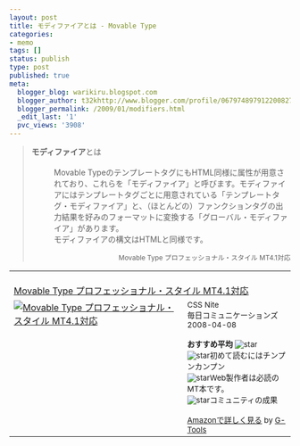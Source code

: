 ```yaml
---
layout: post
title: モディファイアとは - Movable Type
categories:
- memo
tags: []
status: publish
type: post
published: true
meta:
  blogger_blog: warikiru.blogspot.com
  blogger_author: t32khttp://www.blogger.com/profile/06797489791220082722noreply@blogger.com
  blogger_permalink: /2009/01/modifiers.html
  _edit_last: '1'
  pvc_views: '3908'
---
```

<blockquote><dl><dt><strong>モディファイア</strong>とは</dt><dt><br /></dt><dd>Movable TypeのテンプレートタグにもHTML同様に属性が用意されており、これらを「モディファイア」と呼びます。モディファイアにはテンプレートタグごとに用意されている「テンプレートタグ・モディファイア」と、（ほとんどの）ファンクションタグの出力結果を好みのフォーマットに変換する「グローバル・モディファイア」があります。<br />モディファイアの構文はHTMLと同様です。</dd></dl><span class="Apple-style-span"  style="font-size:85%;"><div style="text-align: right;">Movable Type プロフェッショナル・スタイル MT4.1対応</div></span></blockquote><table border="0" cellpadding="5"><tbody><tr><td colspan="2"><br /><a href="http://www.amazon.co.jp/Movable-Type-%E3%83%97%E3%83%AD%E3%83%95%E3%82%A7%E3%83%83%E3%82%B7%E3%83%A7%E3%83%8A%E3%83%AB%E3%83%BB%E3%82%B9%E3%82%BF%E3%82%A4%E3%83%AB-MT4-1%E5%AF%BE%E5%BF%9C-Nite/dp/4839927537%3FSubscriptionId%3D0G91FPYVW6ZGWBH4Y9G2%26tag%3Dwarikiru-22%26linkCode%3Dxm2%26camp%3D2025%26creative%3D165953%26creativeASIN%3D4839927537" target="_top">Movable Type プロフェッショナル・スタイル MT4.1対応</a><img src="http://www.assoc-amazon.jp/e/ir?t=warikiru-22&amp;l=ur2&amp;o=9" alt="" border="0" height="1" width="1" /></td></tr><tr><td valign="top"><a href="http://www.amazon.co.jp/Movable-Type-%E3%83%97%E3%83%AD%E3%83%95%E3%82%A7%E3%83%83%E3%82%B7%E3%83%A7%E3%83%8A%E3%83%AB%E3%83%BB%E3%82%B9%E3%82%BF%E3%82%A4%E3%83%AB-MT4-1%E5%AF%BE%E5%BF%9C-Nite/dp/4839927537%3FSubscriptionId%3D0G91FPYVW6ZGWBH4Y9G2%26tag%3Dwarikiru-22%26linkCode%3Dxm2%26camp%3D2025%26creative%3D165953%26creativeASIN%3D4839927537" target="_top"><img src="http://ecx.images-amazon.com/images/I/419CBvudhTL._SL160_.jpg" alt="Movable Type プロフェッショナル・スタイル MT4.1対応" border="0" /></a></td><td valign="top"><span style=";font-size:85%;" >CSS Nite<br />毎日コミュニケーションズ  2008-04-08<br /><br /><strong>おすすめ平均  </strong><img src="http://g-images.amazon.com/images/G/01/detail/stars-4-5.gif" alt="star" /><br /><img src="http://g-images.amazon.com/images/G/01/detail/stars-2-0.gif" alt="star" />初めて読むにはチンプンカンプン<br /><img src="http://g-images.amazon.com/images/G/01/detail/stars-5-0.gif" alt="star" />Web製作者は必読のMT本です。<br /><img src="http://g-images.amazon.com/images/G/01/detail/stars-5-0.gif" alt="star" />コミュニティの成果<br /><br /><a href="http://www.amazon.co.jp/Movable-Type-%E3%83%97%E3%83%AD%E3%83%95%E3%82%A7%E3%83%83%E3%82%B7%E3%83%A7%E3%83%8A%E3%83%AB%E3%83%BB%E3%82%B9%E3%82%BF%E3%82%A4%E3%83%AB-MT4-1%E5%AF%BE%E5%BF%9C-Nite/dp/4839927537%3FSubscriptionId%3D0G91FPYVW6ZGWBH4Y9G2%26tag%3Dwarikiru-22%26linkCode%3Dxm2%26camp%3D2025%26creative%3D165953%26creativeASIN%3D4839927537" target="_top">Amazonで詳しく見る</a></span><span style=";font-size:85%;" > by <a href="http://www.goodpic.com/mt/aws/index.html">G-Tools</a></span></td></tr></tbody></table>
